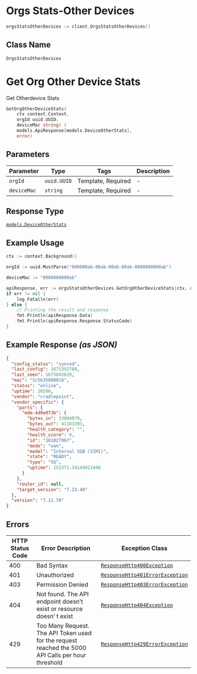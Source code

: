 # Orgs Stats-Other Devices

```go
orgsStatsOtherDevices := client.OrgsStatsOtherDevices()
```

## Class Name

`OrgsStatsOtherDevices`


# Get Org Other Device Stats

Get Otherdevice Stats

```go
GetOrgOtherDeviceStats(
    ctx context.Context,
    orgId uuid.UUID,
    deviceMac string) (
    models.ApiResponse[models.DeviceOtherStats],
    error)
```

## Parameters

| Parameter | Type | Tags | Description |
|  --- | --- | --- | --- |
| `orgId` | `uuid.UUID` | Template, Required | - |
| `deviceMac` | `string` | Template, Required | - |

## Response Type

[`models.DeviceOtherStats`](../../doc/models/device-other-stats.md)

## Example Usage

```go
ctx := context.Background()

orgId := uuid.MustParse("000000ab-00ab-00ab-00ab-0000000000ab")

deviceMac := "0000000000ab"

apiResponse, err := orgsStatsOtherDevices.GetOrgOtherDeviceStats(ctx, orgId, deviceMac)
if err != nil {
    log.Fatalln(err)
} else {
    // Printing the result and response
    fmt.Println(apiResponse.Data)
    fmt.Println(apiResponse.Response.StatusCode)
}
```

## Example Response *(as JSON)*

```json
{
  "config_status": "synced",
  "last_config": 1675392788,
  "last_seen": 1675843629,
  "mac": "5c5b35000018",
  "status": "online",
  "uptime": 20296,
  "vendor": "cradlepoint",
  "vendor_specific": {
    "ports": {
      "mdm-4d0e073b": {
        "bytes_in": 33004879,
        "bytes_out": 41103393,
        "health_category": "",
        "health_score": 0,
        "id": "101027967",
        "mode": "wan",
        "model": "Internal 5GB (SIM1)",
        "state": "READY",
        "type": "5G",
        "uptime": 252371.34149021498
      }
    },
    "router_id": null,
    "target_version": "7.23.40"
  },
  "version": "7.22.70"
}
```

## Errors

| HTTP Status Code | Error Description | Exception Class |
|  --- | --- | --- |
| 400 | Bad Syntax | [`ResponseHttp400Exception`](../../doc/models/response-http-400-exception.md) |
| 401 | Unauthorized | [`ResponseHttp401ErrorException`](../../doc/models/response-http-401-error-exception.md) |
| 403 | Permission Denied | [`ResponseHttp403ErrorException`](../../doc/models/response-http-403-error-exception.md) |
| 404 | Not found. The API endpoint doesn’t exist or resource doesn’ t exist | [`ResponseHttp404Exception`](../../doc/models/response-http-404-exception.md) |
| 429 | Too Many Request. The API Token used for the request reached the 5000 API Calls per hour threshold | [`ResponseHttp429ErrorException`](../../doc/models/response-http-429-error-exception.md) |

